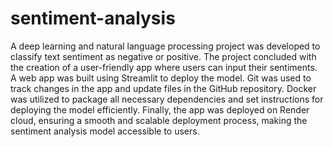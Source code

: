 # sentiment-analysis
A deep learning and natural language processing project was developed to classify text sentiment as negative or positive. The project concluded with the creation of a user-friendly app where users can input their sentiments. A web app was built using Streamlit to deploy the model. Git was used to track changes in the app and update files in the GitHub repository. Docker was utilized to package all necessary dependencies and set instructions for deploying the model efficiently. Finally, the app was deployed on Render cloud, ensuring a smooth and scalable deployment process, making the sentiment analysis model accessible to users.
